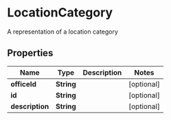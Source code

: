 

# LocationCategory

A representation of a location category

## Properties

| Name | Type | Description | Notes |
|------------ | ------------- | ------------- | -------------|
|**officeId** | **String** |  |  [optional] |
|**id** | **String** |  |  [optional] |
|**description** | **String** |  |  [optional] |




